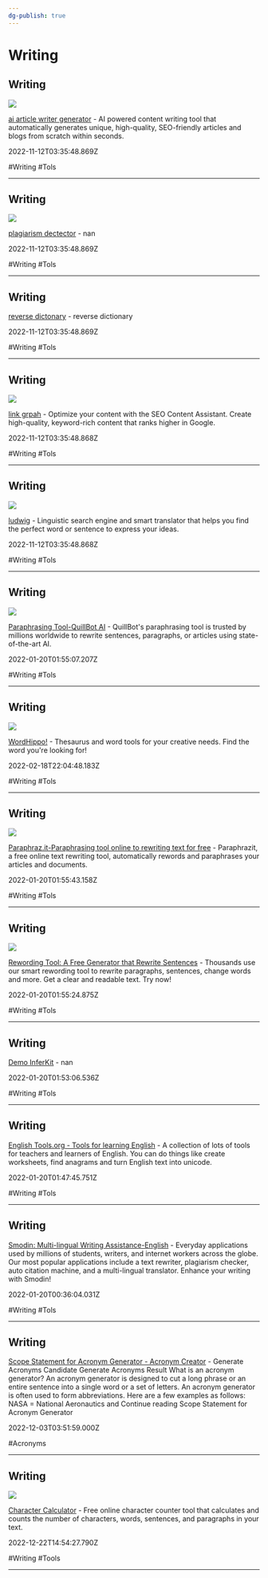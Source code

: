 ```yaml
---
dg-publish: true
---
```


# Writing

## Writing

![](https://global-uploads.webflow.com/627a1044a798e6627445c8d1/646ee44a0cf488ff1d27d92c_ai-writeog-img.webp)

[ai article writer generator](https://writesonic.com/ai-article-writer-generator) - AI powered content writing tool that automatically generates unique, high-quality, SEO-friendly articles and blogs from scratch within seconds.

2022-11-12T03:35:48.869Z

#Writing #Tols

---

## Writing

![](https://plagiarismdetector.net/img/og_images/og_img_paraphrasing.png)

[plagiarism dectector](https://www.plagiarismdetector.net/paraphrasing-tool) - nan

2022-11-12T03:35:48.869Z

#Writing #Tols

---

## Writing

[reverse dictonary](https://www.reversedictionary.org) - reverse dictionary

2022-11-12T03:35:48.869Z

#Writing #Tols

---

## Writing

![](https://www.linkgraph.com/wp-content/uploads/2020/10/black-seo-optimization1.jpg)

[link grpah](https://linkgraph.io/seo-content-assistant) - Optimize your content with the SEO Content Assistant. Create high-quality, keyword-rich content that ranks higher in Google.

2022-11-12T03:35:48.868Z

#Writing #Tols

---

## Writing

![](https://ludwig.guru/l-256.png)

[ludwig](https://www.ludwig.guru) - Linguistic search engine and smart translator that helps you find the perfect word or sentence to express your ideas.

2022-11-12T03:35:48.868Z

#Writing #Tols

---

## Writing

![](https://assets.quillbot.com/images/og_quillbot.png)

[Paraphrasing Tool-QuillBot AI](https://quillbot.com) - QuillBot's paraphrasing tool is trusted by millions worldwide to rewrite sentences, paragraphs, or articles using state-of-the-art AI.

2022-01-20T01:55:07.207Z

#Writing #Tols

---

## Writing

![](https://wordhippo.s3.amazonaws.com/what-is/img/logo-200x200.png)

[WordHippo!](https://www.wordhippo.com) - Thesaurus and word tools for your creative needs. Find the word you're looking for!

2022-02-18T22:04:48.183Z

#Writing #Tols

---

## Writing

![](https://paraphraz.it/img/paraphrazit-logo-simple.png)

[Paraphraz.it-Paraphrasing tool online to rewriting text for free](https://paraphraz.it) - Paraphrazit, a free online text rewriting tool, automatically rewords and paraphrases your articles and documents.

2022-01-20T01:55:43.158Z

#Writing #Tols

---

## Writing

![](https://rewritetool.net/wp-content/uploads/2023/05/home-page.webp)

[Rewording Tool: A Free Generator that Rewrite Sentences](https://rewritetool.net) - Thousands use our smart rewording tool to rewrite paragraphs, sentences, change words and more. Get a clear and readable text. Try now!

2022-01-20T01:55:24.875Z

#Writing #Tols

---

## Writing

[Demo InferKit](https://app.inferkit.com/demo) - nan

2022-01-20T01:53:06.536Z

#Writing #Tols

---

## Writing

[English Tools.org - Tools for learning English](https://www.englishtools.org/en) - A collection of lots of tools for teachers and learners of English. You can do things like create worksheets, find anagrams and turn English text into unicode.

2022-01-20T01:47:45.751Z

#Writing #Tols

---

## Writing

[Smodin: Multi-lingual Writing Assistance-English](https://smodin.io) - Everyday applications used by millions of students, writers, and internet workers across the globe. Our most popular applications include a text rewriter, plagiarism checker, auto citation machine, and a multi-lingual translator. Enhance your writing with Smodin!

2022-01-20T00:36:04.031Z

#Writing #Tols

---

## Writing

[Scope Statement for Acronym Generator - Acronym Creator](https://acronymcreator.net) - Generate Acronyms Candidate Generate Acronyms Result What is an acronym generator? An acronym generator is designed to cut a long phrase or an entire sentence into a single word or a set of letters. An acronym generator is often used to form abbreviations. Here are a few examples as follows: NASA = National Aeronautics and Continue reading Scope Statement for Acronym Generator

2022-12-03T03:51:59.000Z

#Acronyms

---

## Writing

![](https://charactercalculator.com/assets/icons/android-chrome-512x512.png)

[Character Calculator](https://charactercalculator.com) - Free online character counter tool that calculates and counts the number of characters, words, sentences, and paragraphs in your text.

2022-12-22T14:54:27.790Z

#Writing #Tools

---
